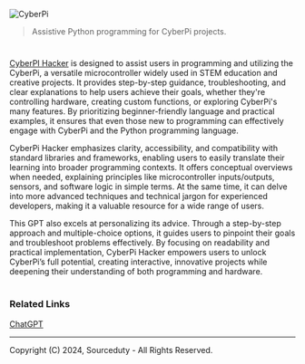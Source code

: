 ![CyberPi](https://github.com/user-attachments/assets/7dd8b9cd-400b-4ee2-9581-1dae225d4704)

> Assistive Python programming for CyberPi projects.
#

[CyberPI Hacker](https://chatgpt.com/g/g-6742d1d82d748191a0b2ab9d78538231-cyberpi-hacker) is designed to assist users in programming and utilizing the CyberPi, a versatile microcontroller widely used in STEM education and creative projects. It provides step-by-step guidance, troubleshooting, and clear explanations to help users achieve their goals, whether they're controlling hardware, creating custom functions, or exploring CyberPi's many features. By prioritizing beginner-friendly language and practical examples, it ensures that even those new to programming can effectively engage with CyberPi and the Python programming language.

CyberPi Hacker emphasizes clarity, accessibility, and compatibility with standard libraries and frameworks, enabling users to easily translate their learning into broader programming contexts. It offers conceptual overviews when needed, explaining principles like microcontroller inputs/outputs, sensors, and software logic in simple terms. At the same time, it can delve into more advanced techniques and technical jargon for experienced developers, making it a valuable resource for a wide range of users.

This GPT also excels at personalizing its advice. Through a step-by-step approach and multiple-choice options, it guides users to pinpoint their goals and troubleshoot problems effectively. By focusing on readability and practical implementation, CyberPi Hacker empowers users to unlock CyberPi’s full potential, creating interactive, innovative projects while deepening their understanding of both programming and hardware.

#
### Related Links

[ChatGPT](https://github.com/sourceduty/ChatGPT)

***
Copyright (C) 2024, Sourceduty - All Rights Reserved.
